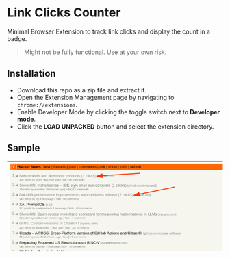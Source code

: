# Link Clicks Counter

Minimal Browser Extension to track link clicks and display the count in a badge.

> Might not be fully functional. Use at your own risk.

## Installation
- Download this repo as a zip file and extract it.
- Open the Extension Management page by navigating to `chrome://extensions`.
- Enable Developer Mode by clicking the toggle switch next to **Developer mode**.
- Click the **LOAD UNPACKED** button and select the extension directory.

## Sample
![Sample](sample.png)
